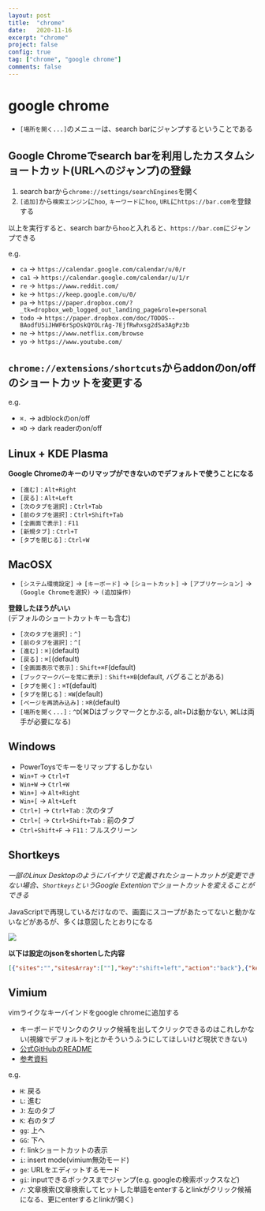 ```yaml
---
layout: post
title:  "chrome"
date:   2020-11-16
excerpt: "chrome"
project: false
config: true
tag: ["chrome", "google chrome"]
comments: false
---
```


# google chrome
 - `[場所を開く...]`のメニューは、search barにジャンプするということである

## Google Chromeでsearch barを利用したカスタムショートカット(URLへのジャンプ)の登録
 1. search barから`chrome://settings/searchEngines`を開く
 2. `[追加]`から`検索エンジン`に`hoo`, `キーワード`に`hoo`, `URL`に`https://bar.com`を登録する  

以上を実行すると、search barから`hoo`と入れると、`https://bar.com`にジャンプできる  

e.g. 
 - `ca` -> `https://calendar.google.com/calendar/u/0/r`
 - `ca1` -> `https://calendar.google.com/calendar/u/1/r`
 - `re` -> `https://www.reddit.com/`
 - `ke` -> `https://keep.google.com/u/0/`
 - `pa` -> `https://paper.dropbox.com/?_tk=dropbox_web_logged_out_landing_page&role=personal`
 - `todo` -> `https://paper.dropbox.com/doc/TODOS--BAodfU5iJHWF6rSpOskQYOLrAg-7EjfRwhxsg2dSa3AgPz3b`
 - `ne` -> `https://www.netflix.com/browse`
 - `yo` -> `https://www.youtube.com/`

## `chrome://extensions/shortcuts`からaddonのon/offのショートカットを変更する
e.g. 
 - `⌘.` -> adblockのon/off
 - `⌘D` -> dark readerのon/off

## Linux + KDE Plasma
**Google Chromeのキーのリマップができないのでデフォルトで使うことになる**  
 - `[進む]` : `Alt+Right`
 - `[戻る]` : `Alt+Left`
 - `[次のタブを選択]` : `Ctrl+Tab`
 - `[前のタブを選択]` : `Ctrl+Shift+Tab`
 - `[全画面で表示]` : `F11`
 - `[新規タブ]` : `Ctrl+T`
 - `[タブを閉じる]` : `Ctrl+W`


## MacOSX
 - `[システム環境設定]` -> `[キーボード]` -> `[ショートカット]` -> `[アプリケーション]` -> `(Google Chromeを選択)` -> `(追加操作)`

**登録したほうがいい**  
(デフォルのショートカットキーも含む)  

 - `[次のタブを選択]` : `^]`
 - `[前のタブを選択]` : `^[`
 - `[進む]` : `⌘]`(default)
 - `[戻る]` : `⌘[`(default)
 - `[全画面表示で表示]` : `Shift+⌘F`(default)
 - `[ブックマークバーを常に表示]` : `Shift+⌘B`(default, バグることがある)
 - `[タブを開く]` : `⌘T`(default)
 - `[タブを閉じる]` : `⌘W`(default)
 - `[ページを再読み込み]` : `⌘R`(default)
 - `[場所を開く...]` : `^D`(⌘Dはブックマークとかぶる, alt+Dは動かない, ⌘Lは両手が必要になる)


## Windows
 - PowerToysでキーをリマップするしかない
 - `Win+T` -> `Ctrl+T`
 - `Win+W` -> `Ctrl+W`
 - `Win+]` -> `Alt+Right`
 - `Win+[` -> `Alt+Left`
 - `Ctrl+]` -> `Ctrl+Tab` : 次のタブ
 - `Ctrl+[` -> `Ctrl+Shift+Tab` : 前のタブ
 - `Ctrl+Shift+F` -> `F11` : フルスクリーン


## Shortkeys
*一部のLinux Desktopのようにバイナリで定義されたショートカットが変更できない場合、`Shortkeys`というGoogle Extentionでショートカットを変えることができる*  

JavaScriptで再現しているだけなので、画面にスコープがあたってないと動かないなどがあるが、多くは意図したとおりになる  

<div style="align: center !important;">
  <img src="https://user-images.githubusercontent.com/4949982/99498297-911a2e00-29ba-11eb-832e-c075d3adc086.png">
</div>

**以下は設定のjsonをshortenした内容**  
```json
[{"sites":"","sitesArray":[""],"key":"shift+left","action":"back"},{"key":"ctrl+]","action":"nexttab","sites":"","sitesArray":[""]},{"key":"ctrl+[","action":"prevtab","sites":"","sitesArray":[""]},{"key":"shift+]","action":"forward","sites":"","sitesArray":[""]},{"key":"shift+[","action":"back","sites":"","sitesArray":[""]},{"action":"hardreload","key":"ctrl+r","sites":"","sitesArray":[""]},{"sites":"","sitesArray":[""],"action":"newtab","key":"ctrl+t"},{"key":"shift+right","action":"forward","sites":"","sitesArray":[""]}]
```

## Vimium
vimライクなキーバインドをgoogle chromeに追加する  
 - キーボードでリンクのクリック候補を出してクリックできるのはこれしかない(視線でデフォルトをjとかそういうふうにしてほしいけど現状できない)
 - [公式GitHubのREADME](https://github.com/philc/vimium)
 - [参考資料](https://qiita.com/satoshi03/items/9fdfcd0e46e095ec68c1)

e.g. 
 - `H`: 戻る
 - `L`: 進む
 - `J`: 左のタブ
 - `K`: 右のタブ
 - `gg`: 上へ
 - `GG`: 下へ
 - `f`: linkショートカットの表示
 - `i`: insert mode(vimium無効モード)
 - `ge`: URLをエディットするモード
 - `gi`: inputできるボックスまでジャンプ(e.g. googleの検索ボックスなど)
 - `/`: 文章検索(文章検索してヒットした単語をenterするとlinkがクリック候補になる、更にenterするとlinkが開く)
